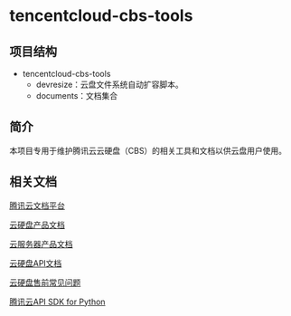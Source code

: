 # tencentcloud-cbs-tools

## 项目结构

- tencentcloud-cbs-tools
  - devresize：云盘文件系统自动扩容脚本。
  - documents：文档集合

## 简介

本项目专用于维护腾讯云云硬盘（CBS）的相关工具和文档以供云盘用户使用。

## 相关文档

[腾讯云文档平台](https://cloud.tencent.com/document/product)

[云硬盘产品文档](https://cloud.tencent.com/document/product/362)

[云服务器产品文档](https://cloud.tencent.com/document/product/213)

[云硬盘API文档](https://cloud.tencent.com/document/product/362/15633)

[云硬盘售前常见问题](https://cloud.tencent.com/document/product/362/17818)

[腾讯云API SDK for Python](https://github.com/TencentCloud/tencentcloud-sdk-python)